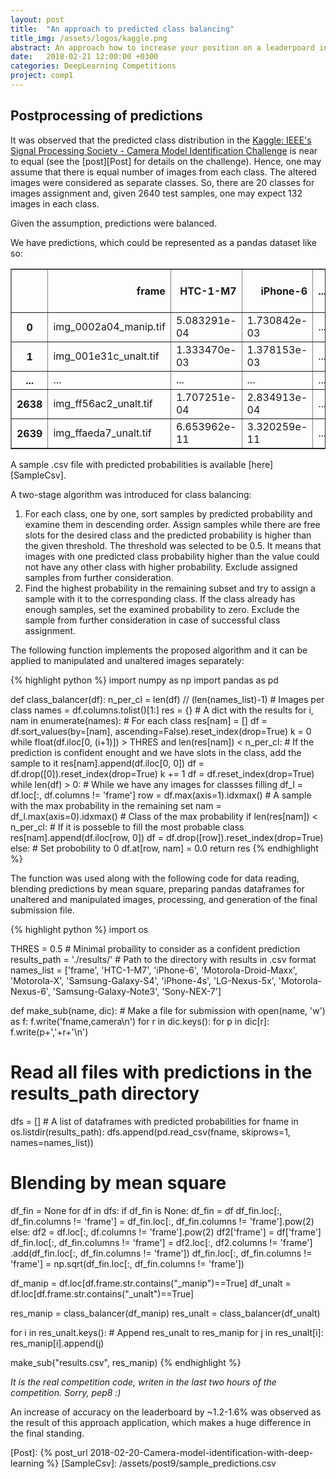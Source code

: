 ```yaml
---
layout: post
title:  "An approach to predicted class balancing"
title_img: /assets/logos/kaggle.png
abstract: An approach how to increase your position on a leaderpoard in a classification datascience competition by balancing predictions.
date:   2018-02-21 12:00:00 +0300
categories: DeepLearning Competitions
project: comp1
---
```


## Postprocessing of predictions

It was observed that the predicted class distribution in the [Kaggle: IEEE's Signal Processing Society - Camera Model Identification Challenge][comp1] is near to equal (see the [post][Post] for details on the challenge). Hence, one may assume that there is equal number of images from each class. The altered images were considered as separate classes.
So, there are 20 classes for images assignment and, given 2640 test samples, one may expect 132 images in each class.

Given the assumption, predictions were balanced.

We have predictions, which could be represented as a pandas dataset like so:

<table border="1" class="dataframe">  <thead>    <tr style="text-align: right;">      <th></th>      <th>frame</th>      <th>HTC-1-M7</th>      <th>iPhone-6</th>      <th>...</th>      <th>Motorola-Nexus-6</th>      <th>Samsung-Galaxy-Note3</th>      <th>Sony-NEX-7</th>    </tr>  </thead>  <tbody>    <tr>      <th>0</th>      <td>img_0002a04_manip.tif</td>      <td>5.083291e-04</td>      <td>1.730842e-03</td>      <td>...</td>      <td>6.565361e-02</td>      <td>7.312844e-04</td>      <td>5.617269e-04</td>    </tr>    <tr>      <th>1</th>      <td>img_001e31c_unalt.tif</td>      <td>1.333470e-03</td>      <td>1.378153e-03</td>      <td>...</td>      <td>1.011069e-03</td>      <td>1.311640e-04</td>      <td>5.842330e-04</td>    </tr>    <tr>      <th>...</th>      <td>...</td>      <td>...</td>      <td>...</td>      <td>...</td>      <td>...</td>      <td>...</td>      <td>...</td>    </tr>    <tr>      <th>2638</th>      <td>img_ff56ac2_unalt.tif</td>      <td>1.707251e-04</td>      <td>2.834913e-04</td>      <td>...</td>      <td>4.762203e-04</td>      <td>8.150683e-05</td>      <td>9.958064e-01</td>    </tr>    <tr>      <th>2639</th>      <td>img_ffaeda7_unalt.tif</td>      <td>6.653962e-11</td>      <td>3.320259e-11</td>      <td>...</td>      <td>4.800383e-11</td>      <td>8.671302e-12</td>      <td>4.138669e-13</td>    </tr>  </tbody></table>

A sample .csv file with predicted probabilities is available [here][SampleCsv]. 

A two-stage algorithm was introduced for class balancing:
1. For each class, one by one, sort samples by predicted probability and examine them in descending order. Assign samples while there are free slots for the desired class and the predicted probability is higher than the given threshold. The threshold was selected to be 0.5. It means that images with one predicted class probability higher than the value could not have any other class with higher probability. Exclude assigned samples from further consideration.
2. Find the highest probability in the remaining subset and try to assign a sample with it to the corresponding class. If the class already has enough samples, set the examined probability to zero. Exclude the sample from further consideration in case of successful class assignment.

The following function implements the proposed algorithm and it can be applied to manipulated and unaltered images separately:

{% highlight python %}
import numpy as np
import pandas as pd

def class_balancer(df):
    n_per_cl = len(df) // (len(names_list)-1)  # Images per class
    names = df.columns.tolist()[1:]
    res = {}  # A dict with the results
    for i, nam in enumerate(names):  # For each class
        res[nam] = []
        df = df.sort_values(by=[nam], ascending=False).reset_index(drop=True)
        k = 0
        while float(df.iloc[0, (i+1)]) > THRES and len(res[nam]) < n_per_cl:
            # If the prediction is confident enought and we have slots in the class, add the sample to it
            res[nam].append(df.iloc[0, 0])
            df = df.drop([0]).reset_index(drop=True)
            k += 1
    df = df.reset_index(drop=True)
    while len(df) > 0:  # While we have any images for classses filling
        df_l = df.loc[:, df.columns != 'frame']
        row = df.max(axis=1).idxmax()  # A sample with the max probability in the remaining set
        nam = df_l.max(axis=0).idxmax()  # Class of the max probability
        if len(res[nam]) < n_per_cl:  # If it is posseble to fill the most probable class
            res[nam].append(df.iloc[row, 0])
            df = df.drop([row]).reset_index(drop=True)
        else:  # Set probobility to 0
            df.at[row, nam] = 0.0
    return res
{% endhighlight %}


The function was used along with the following code for data reading, blending predictions by mean square, preparing pandas dataframes for unaltered and manipulated images, processing, and generation of the final submission file.

{% highlight python %}
import os

THRES = 0.5  # Minimal probaility to consider as a confident prediction
results_path = './results/'  # Path to the directory with results in .csv format
names_list = ['frame', 'HTC-1-M7', 'iPhone-6', 'Motorola-Droid-Maxx', 'Motorola-X',
              'Samsung-Galaxy-S4', 'iPhone-4s', 'LG-Nexus-5x', 'Motorola-Nexus-6',
              'Samsung-Galaxy-Note3', 'Sony-NEX-7']

def make_sub(name, dic):  # Make a file for submission
    with open(name, 'w') as f:
        f.write('fname,camera\n')
        for r in dic.keys():
            for p in dic[r]:
                f.write(p+','+r+'\n')

# Read all files with predictions in the results_path directory
dfs = []  # A list of dataframes with predicted probabilities
for fname in os.listdir(results_path):
    dfs.append(pd.read_csv(fname, skiprows=1, names=names_list))

# Blending by mean square
df_fin = None
for df in dfs:
    if df_fin is None:
        df_fin = df
        df_fin.loc[:, df_fin.columns != 'frame'] = df_fin.loc[:, df_fin.columns != 'frame'].pow(2)
    else:
        df2 = df.loc[:, df.columns != 'frame'].pow(2)
        df2['frame'] = df['frame']
        df_fin.loc[:, df_fin.columns != 'frame'] = df2.loc[:, df2.columns != 'frame']\
                                                   .add(df_fin.loc[:, df_fin.columns != 'frame'])
df_fin.loc[:, df_fin.columns != 'frame'] = np.sqrt(df_fin.loc[:, df_fin.columns != 'frame'])

df_manip = df.loc[df.frame.str.contains("_manip")==True]
df_unalt = df.loc[df.frame.str.contains("_unalt")==True]

res_manip = class_balancer(df_manip)
res_unalt = class_balancer(df_unalt)

for i in res_unalt.keys():  # Append res_unalt to res_manip
    for j in res_unalt[i]:
        res_manip[i].append(j)

make_sub("results.csv", res_manip)
{% endhighlight %}

_It is the real competition code, writen in the last two hours of the competition. Sorry, pep8 :)_

An increase of accuracy on the leaderboard by ~1.2-1.6% was observed as the result of this approach application, which makes a huge difference in the final standing.

[comp1]: /proj/comp1/
[Post]: {% post_url 2018-02-20-Camera-model-identification-with-deep-learning %}
[SampleCsv]: /assets/post9/sample_predictions.csv

